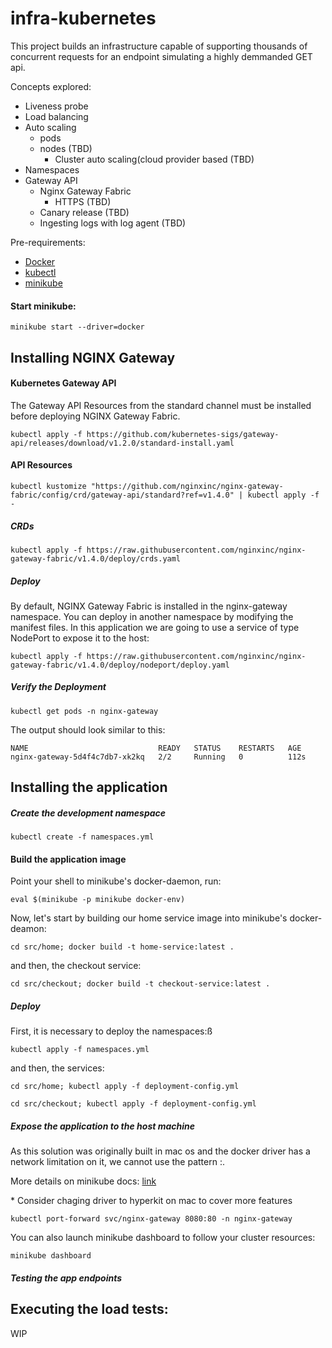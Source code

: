 # infra-kubernetes

This project builds an infrastructure capable of supporting thousands of concurrent requests for an endpoint simulating a highly demmanded GET api.

Concepts explored:

- Liveness probe
- Load balancing
- Auto scaling
    - pods
    - nodes (TBD)
        - Cluster auto scaling(cloud provider based (TBD) 
- Namespaces
- Gateway API
  - Nginx Gateway Fabric
    - HTTPS (TBD)
  - Canary release (TBD)
  - Ingesting logs with log agent (TBD)

Pre-requirements:

- [Docker](https://docs.docker.com/engine/install/)
- [kubectl](https://kubernetes.io/docs/tasks/tools/)
- [minikube](https://minikube.sigs.k8s.io/docs/start/)

#### Start minikube:

```
minikube start --driver=docker
```

## Installing NGINX Gateway

#### Kubernetes Gateway API

The Gateway API Resources from the standard channel must be installed before deploying NGINX Gateway Fabric.

```
kubectl apply -f https://github.com/kubernetes-sigs/gateway-api/releases/download/v1.2.0/standard-install.yaml
```

#### API Resources

```
kubectl kustomize "https://github.com/nginxinc/nginx-gateway-fabric/config/crd/gateway-api/standard?ref=v1.4.0" | kubectl apply -f -
```

##### CRDs

```
kubectl apply -f https://raw.githubusercontent.com/nginxinc/nginx-gateway-fabric/v1.4.0/deploy/crds.yaml
```

##### Deploy

By default, NGINX Gateway Fabric is installed in the nginx-gateway namespace. You can deploy in another namespace by modifying the manifest files.
In this application we are going to use a service of type NodePort to expose it to the host:

```
kubectl apply -f https://raw.githubusercontent.com/nginxinc/nginx-gateway-fabric/v1.4.0/deploy/nodeport/deploy.yaml
```

##### Verify the Deployment

```
kubectl get pods -n nginx-gateway
```

The output should look similar to this:

```
NAME                             READY   STATUS    RESTARTS   AGE
nginx-gateway-5d4f4c7db7-xk2kq   2/2     Running   0          112s
```

## Installing the application

##### Create the development namespace

```
kubectl create -f namespaces.yml
```

#### Build the application image

Point your shell to minikube's docker-daemon, run:

```
eval $(minikube -p minikube docker-env)
```

Now, let's start by building our home service image into minikube's docker-deamon:

```
cd src/home; docker build -t home-service:latest .
```

and then, the checkout service:

```
cd src/checkout; docker build -t checkout-service:latest .
```

##### Deploy

First, it is necessary to deploy the namespaces:ß

```
kubectl apply -f namespaces.yml
```

and then, the services:

```
cd src/home; kubectl apply -f deployment-config.yml
```

```
cd src/checkout; kubectl apply -f deployment-config.yml
```

##### Expose the application to the host machine

As this solution was originally built in mac os and the docker driver has a network limitation on it, we cannot use the pattern <minikube ip>:<nginx svc node port>.

More details on minikube docs: [link](https://minikube.sigs.k8s.io/docs/handbook/accessing/#using-minikube-service-with-tunnel)

\* Consider chaging driver to hyperkit on mac to cover more features

```
kubectl port-forward svc/nginx-gateway 8080:80 -n nginx-gateway
```

You can also launch minikube dashboard to follow your cluster resources:

```
minikube dashboard
```

##### Testing the app endpoints



## Executing the load tests:

WIP
